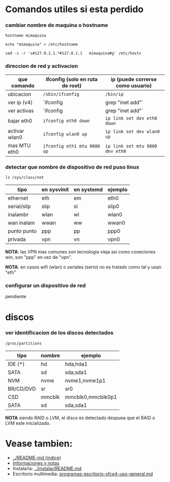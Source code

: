 

Comandos utiles si esta perdido
================


### cambiar nombre de maquina o hostname ###

`hostname mimaquina`

`echo "mimaquina" > /etc/hostname`

`sed -i -r 's#127.0.1.1.*#127.0.1.1   mimaquina#g' /etc/hosts`

### direccion de red y activacion ###

| que comando | ifconfig (solo en ruta de root) | ip (puede correrse como usuario) |
| ----------- | ------------------------------- | -------------------------------- |
| ubicacion   | `/sbin/ifconfig`                | `/bin/ip`                        |
| ver ip (v4) | `ifconfig|grep "inet add"`      | `ip -4 addr|grep inet`           |
| ver activas | `ifconfig|grep "inet add"`      | `ip link ls up|grep mtu`         |
| bajar eth0  | `ifconfig eth0 down`            | `ip link set dev eth0 down`      |
| activar wlan0 | `ifconfig wlan0 up`           | `ip link set dev wlan0 up`       |
| mas MTU eth0 | `ifconfig eth1 mtu 9000 up`    | `ip link set mtu 9800 dev eth0`  |

### detectar que nombre de dispositivo de red puso linux ###

`ls /sys/class/net`

| tipo     | en sysvinit | en systemd | ejemplo |
| -------- | ----------- | ---------- | ------- |
| ethernet | eth         | em         | eth0    |
| serial/slip | slip     | sl         | slip0   |
| inalambr | wlan        | wl         | wlan0   |
| wan inalam | wwan      | ww         | wwan0   |
| punto punto | ppp      | pp         | ppp0    |
| privada  | vpn         | vn         | vpn0    |

**NOTA**: las VPN mas comunes son tecnologia vieja asi como coneciones win, son "ppp" en vez de "vpn".

**NOTA**: en casos wifi (wlan) o seriales (serio) no es tratado como tal y usan "eth"

### configurar un dispositivo de red ###

pendiente


discos
====================================

### ver identificacion de los discos detectados ###

`/proc/partitions`

| tipo     | nombre | ejemplo  | 
| -------- | ------ | -------- |
| IDE  (*) | hd     | hda,hda1 |
| SATA     | sd     | sda,sda1 |
| NVM      | nvme   | nvme1,nvme1p1 |
| BR/CD/DVD | sr    | sr0      |
| CSD      | mmcblk | mmcblk0,mmcblk0p1 |
| SATA     | sd     | sda,sda1 |

**NOTA** siendo RAID o LVM, el disco es detectado despuea que el RAID o LVM este inicializado.


# Vease tambien:

* [../README-md (indice)](../README-md)
* [Informaciones y notas](../informes/)
* Instalarla: [../instalar/README.md](../instalar/README.md)
* Escritorio multimedia: [programas-escritorio-xfce4-uso-general.md](programas-escritorio-xfce4-uso-general.md)
